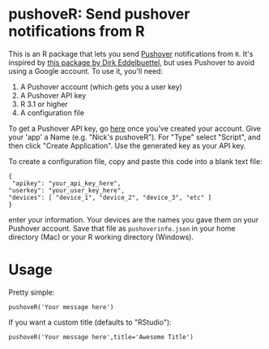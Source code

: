 # pushoveR: Send pushover notifications from R

This is an R package that lets you send [Pushover](https://pushover.net) notifications from `R`. It's inspired by [this package by Dirk Eddelbuettel](http://dirk.eddelbuettel.com/code/rpushbullet.html), but uses Pushover to avoid using a Google account. To use it, you'll need:

1. A Pushover account (which gets you a user key)
2. A Pushover API key
3. R 3.1 or higher
4. A configuration file

To get a Pushover API key, go [here](https://pushover.net/apps/build) once you've created your account. Give your 'app' a Name (e.g. "Nick's pushoveR"). For "Type" select "Script", and then click "Create Application". Use the generated key as your API key.

To create a configuration file, copy and paste this code into a blank text file:

```
{
 "apikey": "your_api_key_here",
"userkey": "your_user_key_here",
"devices": [ "device_1", "device_2", "device_3", "etc" ] 
}
```

enter your information. Your devices are the names you gave them on your Pushover account. Save that file as `pushoverinfo.json` in your home directory (Mac) or your R working directory (Windows).

# Usage

Pretty simple:

```
pushoveR('Your message here')
```

If you want a custom title (defaults to "RStudio"):

```
pushoveR('Your message here',title='Awesome Title')
```